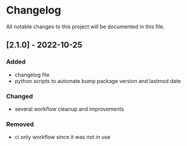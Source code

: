 # Changelog
All notable changes to this project will be documented in this file.

## [2.1.0] - 2022-10-25
### Added
- changelog file
- python scripts to automate bump package version and lastmod date

### Changed
- several workflow cleanup and improvements

### Removed
- ci only workflow since it was not in use
